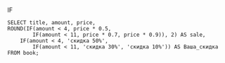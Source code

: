 
IF

    SELECT title, amount, price,
    ROUND(IF(amount < 4, price * 0.5, 
            IF(amount < 11, price * 0.7, price * 0.9)), 2) AS sale,
        IF(amount < 4, 'скидка 50%', 
            IF(amount < 11, 'скидка 30%', 'скидка 10%')) AS Ваша_скидка
    FROM book;